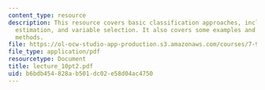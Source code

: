 ```yaml
---
content_type: resource
description: This resource covers basic classification approaches, including decisions,
  estimation, and variable selection. It also covers some examples and some more advanced
  methods.
file: https://ol-ocw-studio-app-production.s3.amazonaws.com/courses/7-90j-computational-functional-genomics-spring-2005/b6bdb454828ab501dc02e58d04ac4750_lecture_10pt2.pdf
file_type: application/pdf
resourcetype: Document
title: lecture_10pt2.pdf
uid: b6bdb454-828a-b501-dc02-e58d04ac4750
---
```

